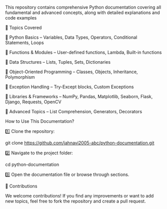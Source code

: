 This repository contains comprehensive Python documentation covering all fundamental and advanced concepts, along with detailed explanations and code examples


📂 Topics Covered

📌 Python Basics – Variables, Data Types, Operators, Conditional Statements, Loops

📌 Functions & Modules – User-defined functions, Lambda, Built-in functions

📌 Data Structures – Lists, Tuples, Sets, Dictionaries

📌 Object-Oriented Programming – Classes, Objects, Inheritance, Polymorphism

📌 Exception Handling – Try-Except blocks, Custom Exceptions

📌 Libraries & Frameworks – NumPy, Pandas, Matplotlib, Seaborn, Flask, Django, Requests, OpenCV

📌 Advanced Topics – List Comprehension, Generators, Decorators

How to Use This Documentation?

1️⃣ Clone the repository:

git clone https://github.com/jahnavi2005-abc/python-documentation.git

2️⃣ Navigate to the project folder:

cd python-documentation

3️⃣ Open the documentation file or browse through sections.

📢 Contributions

We welcome contributions! If you find any improvements or want to add new topics, feel free to fork the repository and create a pull request.

